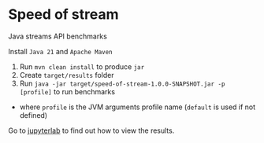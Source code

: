 # Speed of stream

Java streams API benchmarks

Install `Java 21` and `Apache Maven`

1. Run `mvn clean install` to produce `jar`
1. Create `target/results` folder
1. Run `java -jar target/speed-of-stream-1.0.0-SNAPSHOT.jar -p [profile]` to run benchmarks
  * where `profile` is the JVM arguments profile name (`default` is used if not defined)

Go to [jupyterlab](jupyterlab) to find out how to view the results.
